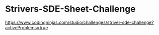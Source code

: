# Strivers-SDE-Sheet-Challenge
https://www.codingninjas.com/studio/challenges/striver-sde-challenge?activeProblems=true
